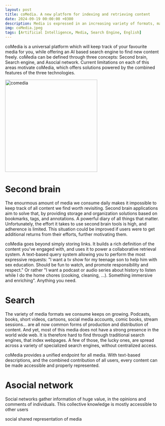 ```yaml
---
layout: post
title: coMedia. A new platform for indexing and retrieving content
date: 2024-09-19 00:00:00 +0300
description: Media is expressed in an increasing variety of formats, many of which are poorly indexed by traditional search engines. New media is often independent of webpages, which calls for a new generation of content retrieval systems. This is the motivation for coMedia, a collaborative repository of media items. Through coMedia, users can keep a diary of their opinions on multi-media content, as well as finding new content that fits their needs. Through an LLM-based encoding of both media descriptions, opinions and queries, coMedia can produce high quality matches for the most expressive natural language requests.
img: coMedia.jpeg
tags: [Artificial Intelligence, Media, Search Engine, English]
---
```


coMedia is a universal platform which will keep track of your favourite media for you, while offering an AI based search engine to find new content freely. coMedia can be defined through three concepts: Second brain, Search engine, and Asocial network. Current limitations on each of this areas motivate coMedia, which offers solutions powered by the combined features of the three technologies.

<img src="{{site.baseurl}}/assets/img/coMedia_triangle.jpeg" alt="comedia" width="300"/>


# Second brain

The enourmous amount of media we consume daily makes it impossible to keep track of all content we find worth revisiting. Second brain applications aim to solve that, by providing storage and organization solutions based on bookmarks, tags, and annotations. A powerful diary of all things that matter. Unfortunately, the effort it takes to use second brain tools is high, and adherence is limited. This situation could be improved if users were to get additional returns from their efforts, further motivating them. 

coMedia goes beyond simply storing links. It builds a rich definition of the content you've engaged with, and uses it to power a collaborative retrieval system. A text-based query system allowing you to perform the most expressive requests: "I want a tv show for my teenage son to help him with sex education. Should be fun to watch, and promote responsibility and respect." Or rather "I want a podcast or audio series about history to listen while I do the home chores (cooking, cleaning, ...). Something immersive and enriching". Anything you need.

# Search

The variety of media formats we consume keeps on growing. Podcasts, books, short videos, cartoons, social media accounts, comic books, stream sessions... are all now common forms of production and distribution of content. And yet, most of this media does not have a strong presence in the world wide web. It is therefore hard to find through traditional search engines, that index webpages. A few of those, the lucky ones, are spread across a variety of specialized search engines, without centralized access.


coMedia provides a unified endpoint for all media. With text-based descriptions, and the combined contribution of all users, every content can be made accessible and properly represented.

# Asocial network

Social networks gather information of huge value, in the opinions and comments of individuals. This collective knowledge is mostly accessible to other users

social shared representation of media



